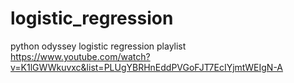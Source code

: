 # logistic_regression

python odyssey logistic regression playlist 
https://www.youtube.com/watch?v=K1lGWWkuvxc&list=PLUgYBRHnEddPVGoFJT7EcIYjmtWEIgN-A
